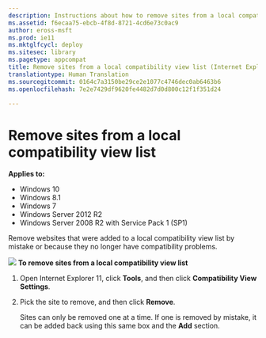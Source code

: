 ```yaml
---
description: Instructions about how to remove sites from a local compatibility view list.
ms.assetid: f6ecaa75-ebcb-4f8d-8721-4cd6e73c0ac9
author: eross-msft
ms.prod: ie11
ms.mktglfcycl: deploy
ms.sitesec: library
ms.pagetype: appcompat
title: Remove sites from a local compatibility view list (Internet Explorer 11 for IT Pros)
translationtype: Human Translation
ms.sourcegitcommit: 0164c7a3150be29ce2e1077c4746dec0ab6463b6
ms.openlocfilehash: 7e2e7429df9620fe4482d7d0d800c12f1f351d24

---
```


# Remove sites from a local compatibility view list

**Applies to:**

-   Windows 10
-   Windows 8.1
-   Windows 7
-   Windows Server 2012 R2
-   Windows Server 2008 R2 with Service Pack 1 (SP1)

Remove websites that were added to a local compatibility view list by mistake or because they no longer have compatibility problems.

 ![](images/wedge.gif) **To remove sites from a local compatibility view list**

1.  Open Internet Explorer 11, click **Tools**, and then click **Compatibility View Settings**.

2.  Pick the site to remove, and then click **Remove**.<p>
Sites can only be removed one at a time. If one is removed by mistake, it can be added back using this same box and the **Add** section.

 

 






<!--HONumber=Jun16_HO4-->


